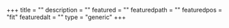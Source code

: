 +++
title        = ""
description  = ""
featured     = ""
featuredpath = ""
featuredpos  = "fit"
featuredalt  = ""
type         = "generic"
+++

